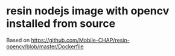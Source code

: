 resin nodejs image with opencv installed from source
===================================================


Based on https://github.com/Mobile-CHAP/resin-opencv/blob/master/Dockerfile
